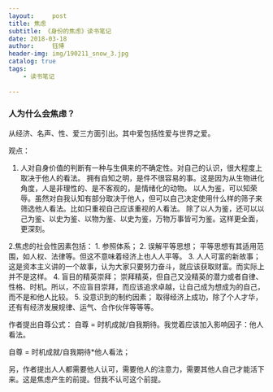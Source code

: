 ```yaml
--- 
layout:     post 
title: 焦虑
subtitle: 《身份的焦虑》读书笔记
date: 2018-03-18
author:     钰博 
header-img: img/190211_snow_3.jpg
catalog: true
tags:
    - 读书笔记
    
--- 
```



### 人为什么会焦虑？
从经济、名声、性、爱三方面引出。其中爱包括性爱与世界之爱。

观点：
1. 人对自身价值的判断有一种与生俱来的不确定性。对自己的认识，很大程度上取决于他人的看法。
拥有自知之明，是件不很容易的事。这是因为从生物进化角度，人是非理性的、是不客观的，是情绪化的动物。
以人为鉴，可以知荣辱。虽然对自我认知有部分取决于他人，但可以自己决定使用什么样的筛子来筛选他人看法。比如只重视自己应该重视的人看法。
除了以人为鉴，还可以以己为鉴、以史为鉴、以物为鉴、以史为鉴，万物万事皆可为鉴。这样更全面，更深刻。


2.焦虑的社会性因素包括：
    1. 参照体系；
    2. 误解平等思想；
        平等思想有其适用范围，如人权、法律等。但这不意味着经济上也人人平等。
    3. 人人可富的新故事；
       这是资本主义讲的一个故事，认为大家只要努力奋斗，就应该获取财富。而实际上并不是这样。
    4. 盲目的精英崇拜；
       崇拜精英，但自己又没精英的潜力或者自律、性格、时机。所以，不应盲目崇拜，而应该追求卓越，让自己成为想成为的自己，而不是和他人比较。
    5. 没意识到的制约因素；
       取得经济上成功，除了个人才华，还有有经济发展规律、运气、合作伙伴等等等。
       
       
作者提出自尊公式：   自尊 = 时机成就/自我期待。我觉着应该加入影响因子：他人看法。

自尊 = 时机成就/自我期待*他人看法；


另，作者提出人人都需要他人认可，需要他人的注意力，需要其他人自己才能活下来。这是焦虑产生的前提。但我不认可这个前提。



